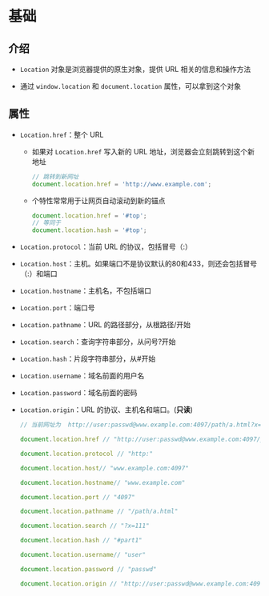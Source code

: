 # 基础

## 介绍

  - `Location` 对象是浏览器提供的原生对象，提供 URL 相关的信息和操作方法

  - 通过 `window.location` 和 `document.location` 属性，可以拿到这个对象

## 属性

  - `Location.href`：整个 URL

      - 如果对 `Location.href` 写入新的 URL 地址，浏览器会立刻跳转到这个新地址

        ```javascript
        // 跳转到新网址
        document.location.href = 'http://www.example.com';
        ```

      - 个特性常常用于让网页自动滚动到新的锚点

        ```javascript
        document.location.href = '#top';
        // 等同于
        document.location.hash = '#top';
        ```

  - `Location.protocol`：当前 URL 的协议，包括冒号（:）

  - `Location.host`：主机。如果端口不是协议默认的80和433，则还会包括冒号（:）和端口

  - `Location.hostname`：主机名，不包括端口

  - `Location.port`：端口号

  - `Location.pathname`：URL 的路径部分，从根路径/开始

  - `Location.search`：查询字符串部分，从问号?开始

  - `Location.hash`：片段字符串部分，从#开始

  - `Location.username`：域名前面的用户名

  - `Location.password`：域名前面的密码

  - `Location.origin`：URL 的协议、主机名和端口。(**只读**)

    ```javascript
    // 当前网址为  http://user:passwd@www.example.com:4097/path/a.html?x=111#part1

    document.location.href // "http://user:passwd@www.example.com:4097/path/a.html?x=111#part1"

    document.location.protocol // "http:"

    document.location.host// "www.example.com:4097"

    document.location.hostname// "www.example.com"

    document.location.port // "4097"

    document.location.pathname // "/path/a.html"

    document.location.search // "?x=111"

    document.location.hash // "#part1"

    document.location.username// "user"

    document.location.password // "passwd"

    document.location.origin // "http://user:passwd@www.example.com:4097"
    ```

